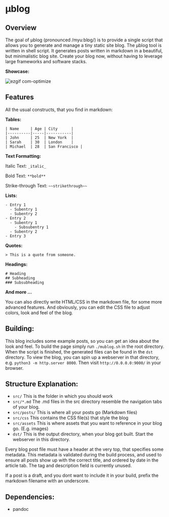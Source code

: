 # μblog

## Overview
The goal of μblog (pronounced /myuːblɒɡ/) is to provide a single script that allows you to generate and manage a tiny static site blog.
The μblog tool is written in shell script. It generates posts written in markdown in a beautiful, but minimalistic blog site.
Create your blog now, without having to leverage large frameworks and software stacks.

**Showcase:** 

![ezgif com-optimize](https://github.com/766F6964/mublog/assets/34845270/193ad757-6996-498d-bd95-193540c70de2)

## Features
All the usual constructs, that you find in markdown:

**Tables:**

```
| Name     | Age | City      |
|----------|-----|-----------|
| John     | 25  | New York  |
| Sarah    | 30  | London    |
| Michael  | 28  | San Francisco |
```

**Text Formatting:**

Italic Text: `_italic_`

Bold Text: `**bold**`

Strike-through Text: `~~strikethrough~~`

**Lists:**
```
- Entry 1
  - Subentry 1
  - Subentry 2
- Entry 2
  - Subentry 1
    - Subsubentry 1
  - Subentry 2
- Entry 3
```

**Quotes:**

```
> This is a quote from someone.
```

**Headings:**

```
# Heading
## Subheading
### Subsubheading
```

**And more ...** 

You can also directly write HTML/CSS in the markdown file, for some more advanced features.
And obviously, you can edit the CSS file to adjust colors, look and feel of the blog.

## Building:

This blog includes some example posts, so you can get an idea about the look and feel.
To build the page simply run `./mublog.sh` in the root directory. When the script is finished, the generated files
can be found in the `dst` directory. To view the blog, you can spin up a webserver in that directory, e.g. `python3 -m http.server 8000`.
Then visit `http://0.0.0.0:9000/` in your browser.

## Structure Explanation:

- `src/` This is the folder in which you should work
- `src/*.md` The .md files in the src directory resemble the navigation tabs of your blog.
- `src/posts/` This is where all your posts go (Markdown files)
- `src/css` This contains the CSS file(s) that style the blog
- `src/assets` This is where assets that you want to reference in your blog go. (E.g. images)
- `dst/` This is the output directory, when your blog got built. Start the webserver in this directory.

Every blog post file must have a header at the very top, that specifies some metadata.
This metadata is validated during the build process, and used to ensure all posts show up with 
the correct title, and ordered by date in the article tab.
The tag and description field is currently unused.

If a post is a draft, and you dont want to include it in your build, prefix the markdown filename with an underscore.

## Dependencies:

- pandoc
